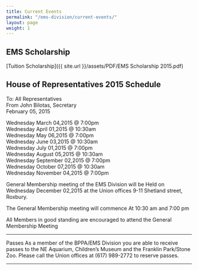 ```yaml
---
title: Current Events
permalink: "/ems-division/current-events/"
layout: page
weight: 1
---
```


## EMS Scholarship

[Tuition Scholarship]({{ site.url }}/assets/PDF/EMS Scholarship 2015.pdf)

## House of Representatives 2015 Schedule

To: All Representatives  
From John Bilotas, Secretary  
February 05, 2015  

Wednesday March 04,2015 @ 7:00pm  
Wednesday April 01,2015 @ 10:30am  
Wednesday May 06,2015 @ 7:00pm  
Wednesday June 03,2015 @ 10:30am  
Wednesday July 01,2015 @ 7:00pm  
Wednesday August 05,2015 @ 10:30am  
Wednesday September 02,2015 @ 7:00pm  
Wednesday October 07,2015 @ 10:30am  
Wednesday November 04,2015 @ 7:00pm  

General Membership meeting of the EMS Division will be Held on Wednesday December 02,2015 at the Union offices 9-11 Shetland street, Roxbury.

The General Membership meeting will commence At 10:30 am and 7:00 pm

All Members in good standing are encouraged to attend the General Membership Meeting

---

Passes As a member of the BPPA/EMS Division you are able to receive passes to the NE Aquarium, Children’s Museum and the Franklin Park/Stone Zoo. Please call the Union offices at (617) 989-2772 to reserve passes.

---
